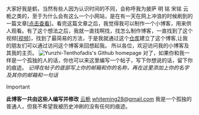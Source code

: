大家好我是鹤，当然有些人因为认识时间的不同，会称呼我为披萨  明 铭 宋铭 云栀之类的，至于为什么会有这么一个小网站，是在有一天在网上冲浪的时候刷到的一篇文章[[点击查看](https://laike9m.com/blog/people-die-but-long-live-github,122/)]。看完这篇文章之后，我觉得我可以制作一个小博客，用来供人观看。有了这个想法之后，我就一直找啊找，找怎么制作博客，一直找到了这个视频[[视频](https://www.bilibili.com/video/BV1GM4m1m7ZD/)]，找到了最简易的方法，于是我就通过这个[仓库](https://github.com/Meekdai/Gmeek-template)建立了这个博客,让我的朋友们可以通过访问这个博客来回想起我。
所以各位，欢迎访问我的小博客及其我的主页。
![Yunzhi-Tenthofadis's Github homepage](https://github.com/yunzhi-tenthofadis/yunzhi-tenthofadis.github.io/assets/144130279/b25f2385-c6de-4f8f-aad2-036073785e83)
对了，如果你和我一样是一个孤独的人的话，你也可以来这里编写一个帖子，写下你想说的话，留下你的痕迹。
_记得在帖子的底部写上你的邮箱和你的名称，再在这里添加上你的名字及其你的邮箱和一句话_

> [!IMPORTANT]
> **此博客一共由这些人编写并修改**
[云栀](https://github.com/yunzhi-tenthofadis) whiteming28@gmail.com 我是一个孤独的普通人，但我不希望我被历史冲刷的没有任何的痕迹。